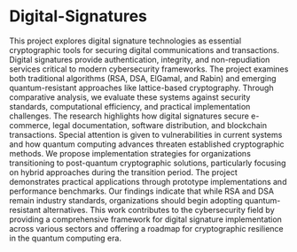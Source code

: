 # Digital-Signatures
This project explores digital signature technologies as essential cryptographic tools for securing digital communications and transactions. Digital signatures provide authentication, integrity, and non-repudiation services critical to modern cybersecurity frameworks. The project examines both traditional algorithms (RSA, DSA, ElGamal, and Rabin) and emerging quantum-resistant approaches like lattice-based cryptography. Through comparative analysis, we evaluate these systems against security standards, computational efficiency, and practical implementation challenges. The research highlights how digital signatures secure e-commerce, legal documentation, software distribution, and blockchain transactions. Special attention is given to vulnerabilities in current systems and how quantum computing advances threaten established cryptographic methods. We propose implementation strategies for organizations transitioning to post-quantum cryptographic solutions, particularly focusing on hybrid approaches during the transition period. The project demonstrates practical applications through prototype implementations and performance benchmarks. Our findings indicate that while RSA and DSA remain industry standards, organizations should begin adopting quantum-resistant alternatives. This work contributes to the cybersecurity field by providing a comprehensive framework for digital signature implementation across various sectors and offering a roadmap for cryptographic resilience in the quantum computing era.

